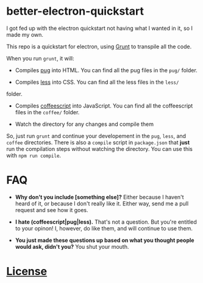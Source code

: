 # better-electron-quickstart

I got fed up with the electron quickstart not having what I wanted in it, so I
made my own.

This repo is a quickstart for electron, using [Grunt](https://gruntjs.com/) to
transpile all the code.

When you run `grunt`, it will:

* Compiles [pug]() into HTML. You can find all the pug files in the `pug/`
folder.

* Compiles [less]() into CSS. You can find all the less files in the `less/`

folder.

* Compiles [coffeescript]() into JavaScript. You can find all the coffeescript
files in the `coffee/` folder.

* Watch the directory for any changes and compile them

So, just run `grunt` and continue your developement in the `pug`, `less`, and
`coffee` directories. There is also a `compile` script in `package.json` that
**just** run the compilation steps without watching the directory. You can use
this with `npm run compile`.

# FAQ

* **Why don't you include [something else]?** Either because I haven't heard of
it, or because I don't really like it. Either way, send me a pull request and
see how it goes.

* **I hate (coffeescript\|pug\|less).** That's not a question. But you're
entitled to your opinon! I, however, do like them, and will continue to use
them.

* **You just made these questions up based on what you thought people would ask,
didn't you?** You shut your mouth.

# [License](LICENSE)
